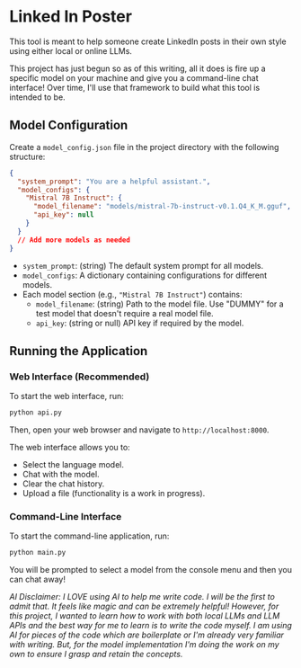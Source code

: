 # Linked In Poster #
This tool is meant to help someone create LinkedIn posts in their own style using either local or online LLMs.

This project has just begun so as of this writing, all it does is fire up a specific model on your machine and give you a command-line chat interface!  Over time, I'll use that framework to build what this tool is intended to be.

## Model Configuration

Create a `model_config.json` file in the project directory with the following structure:

```json
{
  "system_prompt": "You are a helpful assistant.",
  "model_configs": {
    "Mistral 7B Instruct": {
      "model_filename": "models/mistral-7b-instruct-v0.1.Q4_K_M.gguf",
      "api_key": null
    }
  }
  // Add more models as needed
}
```

- `system_prompt`: (string) The default system prompt for all models.
- `model_configs`: A dictionary containing configurations for different models.
- Each model section (e.g., `"Mistral 7B Instruct"`) contains:
  - `model_filename`: (string) Path to the model file. Use "DUMMY" for a test model that doesn't require a real model file.
  - `api_key`: (string or null) API key if required by the model.

## Running the Application

### Web Interface (Recommended)

To start the web interface, run:

```sh
python api.py
```

Then, open your web browser and navigate to `http://localhost:8000`.

The web interface allows you to:
- Select the language model.
- Chat with the model.
- Clear the chat history.
- Upload a file (functionality is a work in progress).

### Command-Line Interface

To start the command-line application, run:

```sh
python main.py
```

You will be prompted to select a model from the console menu and then you can chat away!

_AI Disclaimer: I LOVE using AI to help me write code.  I will be the first to admit that.  It feels like magic and can be extremely helpful!  However, for this project, I wanted to learn how to work with both local LLMs and LLM APIs and the best way for me to learn is to write the code myself.  I am using AI for pieces of the code which are boilerplate or I'm already very familiar with writing.  But, for the model implementation I'm doing the work on my own to ensure I grasp and retain the concepts._